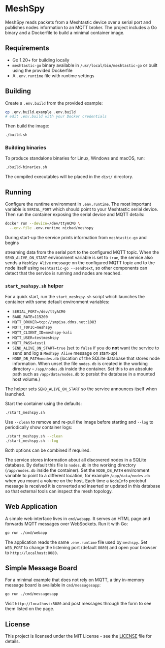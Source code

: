 # MeshSpy

MeshSpy reads packets from a Meshtastic device over a serial port and publishes
nodes information to an MQTT broker. The project includes a Go binary and a
Dockerfile to build a minimal container image.

## Requirements

- Go 1.20+ for building locally
- `meshtastic-go` binary available in `/usr/local/bin/meshtastic-go` or built
  using the provided Dockerfile
- A `.env.runtime` file with runtime settings

## Building

Create a `.env.build` from the provided example:

```bash
cp .env.build.example .env.build
# edit .env.build with your Docker credentials
```

Then build the image:

```bash
./build.sh
```

### Building binaries

To produce standalone binaries for Linux, Windows and macOS, run:

```bash
./build-binaries.sh
```

The compiled executables will be placed in the `dist/` directory.


## Running

Configure the runtime environment in `.env.runtime`. The most important
variable is `SERIAL_PORT` which should point to your Meshtastic serial device.
Then run the container exposing the serial device and MQTT details:

```bash
docker run --device=/dev/ttyACM0 \
  --env-file .env.runtime nicbad/meshspy
```

During start-up the service prints information from `meshtastic-go` and begins

streaming data from the serial port to the configured MQTT topic. When the
`SEND_ALIVE_ON_START` environment variable is set to `true`, the service also
sends a `MeshSpy Alive` message on the configured MQTT topic and to the node
itself using `meshtastic-go --sendtext`, so other components can detect that
the service is running and nodes are reached.


### `start_meshspy.sh` helper

For a quick start, run the `start_meshspy.sh` script which launches the
container with some default environment variables:

- `SERIAL_PORT=/dev/ttyACM0`
- `BAUD_RATE=115200`
- `MQTT_BROKER=tcp://smpisa.ddns.net:1883`
- `MQTT_TOPIC=meshspy`
- `MQTT_CLIENT_ID=meshspy-kali`
- `MQTT_USER=testmeshspy`
- `MQTT_PASS=test1`
- `SEND_ALIVE_ON_START=true`
  (set to `false` if you do **not** want the service to send and log a `MeshSpy Alive`
  message on start-up)
- `NODE_DB_PATH=nodes.db`
  (location of the SQLite database that stores node information. When unset the
  file `nodes.db` is created in the working directory &ndash; `/app/nodes.db`
  inside the container. Set this to an absolute path such as
  `/app/data/nodes.db` to persist the database in a mounted host volume.)

The helper sets `SEND_ALIVE_ON_START` so the service announces itself when launched.

Start the container using the defaults:

```bash
./start_meshspy.sh
```

Use `--clean` to remove and re-pull the image before starting and `--log` to
periodically show container logs:

```bash
./start_meshspy.sh --clean
./start_meshspy.sh --log
```

Both options can be combined if required.

The service stores information about all discovered nodes in a SQLite database.
By default this file is `nodes.db` in the working directory (`/app/nodes.db`
inside the container). Set the `NODE_DB_PATH` environment variable to point to a
different location, for example `/app/data/nodes.db` when you mount a volume on
the host. Each time a
`NodeInfo` protobuf message is received it is converted and inserted or updated
in this database so that external tools can inspect the mesh topology.

## Web Application

A simple web interface lives in `cmd/webapp`. It serves an HTML page and
forwards MQTT messages over WebSockets. Run it with Go:

```bash
go run ./cmd/webapp
```

The application reads the same `.env.runtime` file used by `meshspy`. Set
`WEB_PORT` to change the listening port (default `8080`) and open your browser
to `http://localhost:8080`.

## Simple Message Board

For a minimal example that does not rely on MQTT, a tiny in-memory
message board is available in `cmd/messagesapp`:

```bash
go run ./cmd/messagesapp
```

Visit `http://localhost:8080` and post messages through the form to see
them listed on the page.

## License

This project is licensed under the MIT License - see the [LICENSE](LICENSE) file for details.